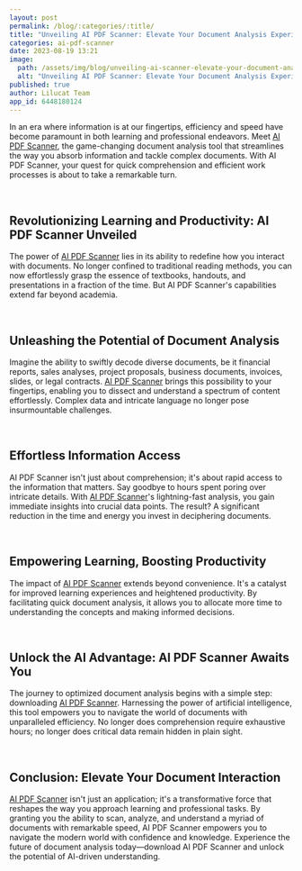 ```yaml
---
layout: post
permalink: /blog/:categories/:title/
title: "Unveiling AI PDF Scanner: Elevate Your Document Analysis Experience"
categories: ai-pdf-scanner
date: 2023-08-19 13:21
image:
  path: /assets/img/blog/unveiling-ai-scanner-elevate-your-document-analysis-experience.jpg
  alt: "Unveiling AI PDF Scanner: Elevate Your Document Analysis Experience"
published: true
author: Lilucat Team
app_id: 6448180124
---
```

In an era where information is at our fingertips, efficiency and speed have become paramount in both learning and professional endeavors. Meet <a class="fw-semibold" href="https://apps.apple.com/app/apple-store/id6448180124?pt=126142472&ct=fromWebsite&mt=8">AI PDF Scanner</a>, the game-changing document analysis tool that streamlines the way you absorb information and tackle complex documents. With AI PDF Scanner, your quest for quick comprehension and efficient work processes is about to take a remarkable turn.

<br>

## Revolutionizing Learning and Productivity: AI PDF Scanner Unveiled
The power of <a class="fw-semibold" href="https://apps.apple.com/app/apple-store/id6448180124?pt=126142472&ct=fromWebsite&mt=8">AI PDF Scanner</a> lies in its ability to redefine how you interact with documents. No longer confined to traditional reading methods, you can now effortlessly grasp the essence of textbooks, handouts, and presentations in a fraction of the time. But AI PDF Scanner's capabilities extend far beyond academia.

<br>

## Unleashing the Potential of Document Analysis
Imagine the ability to swiftly decode diverse documents, be it financial reports, sales analyses, project proposals, business documents, invoices, slides, or legal contracts. <a class="fw-semibold" href="https://apps.apple.com/app/apple-store/id6448180124?pt=126142472&ct=fromWebsite&mt=8">AI PDF Scanner</a> brings this possibility to your fingertips, enabling you to dissect and understand a spectrum of content effortlessly. Complex data and intricate language no longer pose insurmountable challenges.

<br>

## Effortless Information Access
AI PDF Scanner isn't just about comprehension; it's about rapid access to the information that matters. Say goodbye to hours spent poring over intricate details. With <a class="fw-semibold" href="https://apps.apple.com/app/apple-store/id6448180124?pt=126142472&ct=fromWebsite&mt=8">AI PDF Scanner</a>'s lightning-fast analysis, you gain immediate insights into crucial data points. The result? A significant reduction in the time and energy you invest in deciphering documents.

<br>

## Empowering Learning, Boosting Productivity
The impact of <a class="fw-semibold" href="https://apps.apple.com/app/apple-store/id6448180124?pt=126142472&ct=fromWebsite&mt=8">AI PDF Scanner</a> extends beyond convenience. It's a catalyst for improved learning experiences and heightened productivity. By facilitating quick document analysis, it allows you to allocate more time to understanding the concepts and making informed decisions.

<br>

## Unlock the AI Advantage: AI PDF Scanner Awaits You
The journey to optimized document analysis begins with a simple step: downloading <a class="fw-semibold" href="https://apps.apple.com/app/apple-store/id6448180124?pt=126142472&ct=fromWebsite&mt=8">AI PDF Scanner</a>. Harnessing the power of artificial intelligence, this tool empowers you to navigate the world of documents with unparalleled efficiency. No longer does comprehension require exhaustive hours; no longer does critical data remain hidden in plain sight.

<br>

## Conclusion: Elevate Your Document Interaction
<a class="fw-semibold" href="https://apps.apple.com/app/apple-store/id6448180124?pt=126142472&ct=fromWebsite&mt=8">AI PDF Scanner</a> isn't just an application; it's a transformative force that reshapes the way you approach learning and professional tasks. By granting you the ability to scan, analyze, and understand a myriad of documents with remarkable speed, AI PDF Scanner empowers you to navigate the modern world with confidence and knowledge. Experience the future of document analysis today—download AI PDF Scanner and unlock the potential of AI-driven understanding.